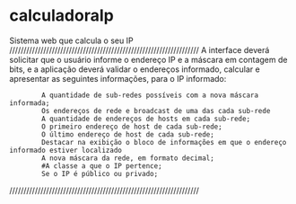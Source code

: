 # calculadoraIp
Sistema web que calcula o seu IP
///////////////////////////////////////////////////////////////////
 A interface deverá solicitar que o usuário informe o endereço IP e a máscara em contagem de bits, e a aplicação deverá validar o endereços informado, calcular e apresentar as seguintes informações, para o IP informado:

            A quantidade de sub-redes possíveis com a nova máscara informada;
            Os endereços de rede e broadcast de uma das cada sub-rede
            A quantidade de endereços de hosts em cada sub-rede;
            O primeiro endereço de host de cada sub-rede;
            O último endereço de host de cada sub-rede;
            Destacar na exibição o bloco de informações em que o endereço informado estiver localizado
            A nova máscara da rede, em formato decimal;
            #A classe a que o IP pertence;
            Se o IP é público ou privado;
            
///////////////////////////////////////////////////////////////////


